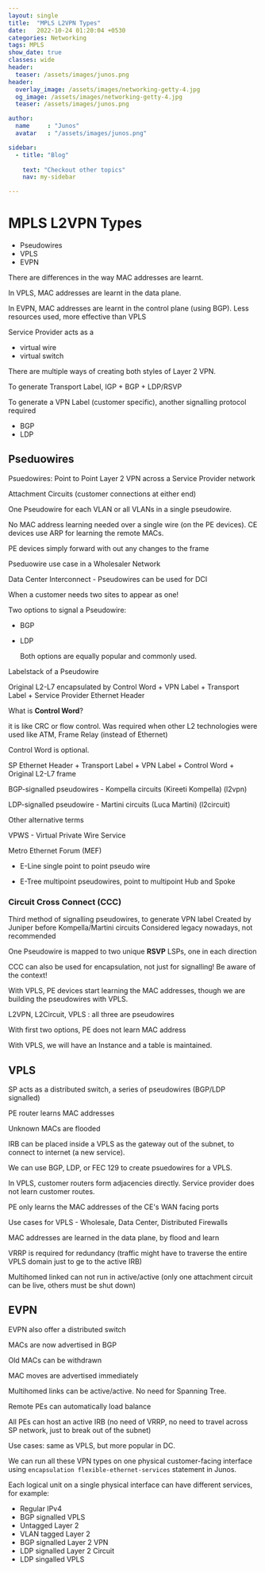 ```yaml
---
layout: single
title:  "MPLS L2VPN Types"
date:   2022-10-24 01:20:04 +0530
categories: Networking
tags: MPLS
show_date: true
classes: wide
header:
  teaser: /assets/images/junos.png
header:
  overlay_image: /assets/images/networking-getty-4.jpg
  og_image: /assets/images/networking-getty-4.jpg
  teaser: /assets/images/junos.png

author:
  name     : "Junos"
  avatar   : "/assets/images/junos.png"

sidebar:
  - title: "Blog"
   
    text: "Checkout other topics"
    nav: my-sidebar

---
```



# MPLS L2VPN Types

- Pseudowires
- VPLS
- EVPN

There are differences in the way MAC addresses are learnt.

In VPLS, MAC addresses are learnt in the data plane.

In EVPN, MAC addresses are learnt in the control plane (using BGP). Less resources used, more effective than VPLS


Service Provider acts as a

-  virtual wire 
- virtual switch 

There are multiple ways of creating both styles of Layer 2 VPN.


To generate Transport Label, IGP + BGP + LDP/RSVP

To generate a VPN Label (customer specific), another signalling protocol required 

- BGP
- LDP



## Pseduowires

Psuedowires: Point to Point Layer 2 VPN across a Service Provider network

Attachment Circuits (customer connections at either end)

One Pseudowire for each VLAN or all VLANs in a single pseudowire.

No MAC address learning needed over a single wire (on the PE devices). CE devices use ARP for learning the remote MACs.

PE devices simply forward with out any changes to the frame

Pseduowire use case in a Wholesaler Network

Data Center Interconnect - Pseudowires can be used for DCI

When a customer needs two sites to appear as one!

Two options to signal a Pseudowire:

- BGP

- LDP

  Both options are equally popular and commonly used.

Labelstack of a Pseudowire

Original L2-L7 encapsulated by Control Word + VPN Label + Transport Label + Service Provider Ethernet Header

What is **Control Word**?

it is like CRC or flow control. Was required when other L2 technologies were used like ATM, Frame Relay (instead of Ethernet)

Control Word is optional.

SP Ethernet Header + Transport Label + VPN Label + Control Word + Original L2-L7 frame



BGP-signalled pseudowires - Kompella circuits (Kireeti Kompella) (l2vpn)

LDP-signalled pseudowire - Martini circuits (Luca Martini) (l2circuit)

Other alternative terms 

VPWS - Virtual Private Wire Service 

Metro Ethernet Forum (MEF)

- E-Line  single point to point pseudo wire

- E-Tree multipoint pseudowires, point to multipoint Hub and Spoke


### Circuit Cross Connect (CCC) 
Third method of signalling pseudowires, to generate VPN label
Created by Juniper before Kompella/Martini circuits
Considered legacy nowadays, not recommended 

One Pseudowire is mapped to two unique **RSVP** LSPs, one in each direction 

CCC can also be used for encapsulation, not just for signalling! Be aware of the context!



With VPLS, PE devices start learning the MAC addresses, though we are building the pseudowires with VPLS.



L2VPN, L2Circuit, VPLS : all three are pseudowires





With first two options, PE does not learn MAC address

With VPLS, we will have an Instance and a table is maintained.



## VPLS

SP acts as a distributed switch, a series of pseudowires (BGP/LDP signalled)

PE router learns MAC addresses

Unknown MACs are flooded

IRB can be placed inside a VPLS as the gateway out of the subnet, to connect to internet (a new service). 

We can use BGP, LDP, or FEC 129 to create psuedowires for a VPLS.



In VPLS, customer routers form adjacencies directly. Service provider does not learn customer routes.

PE only learns the MAC addresses of the CE's WAN facing ports

Use cases for VPLS - Wholesale, Data Center, Distributed Firewalls

MAC addresses are learned in the data plane, by flood and learn

VRRP is required for redundancy (traffic might have to traverse the entire VPLS domain just to ge to the active IRB)

Multihomed linked can not run in active/active  (only one attachment circuit can be live, others must be shut down)

## EVPN

EVPN also offer a distributed switch 

MACs are now advertised in BGP

Old MACs can be withdrawn

MAC moves are advertised immediately

Multihomed links can be active/active. No need for Spanning Tree.

Remote PEs can automatically load balance

All PEs can host an active IRB (no need of VRRP, no need to travel across SP network, just to break out of the subnet)

Use cases: same as VPLS, but more popular in DC.



We can run all these VPN types on one physical customer-facing interface using `encapsulation flexible-ethernet-services` statement in Junos.

Each logical unit on a single physical interface can have different services, for example:

- Regular IPv4
- BGP signalled VPLS
- Untagged Layer 2
- VLAN tagged Layer 2
- BGP signalled Layer 2 VPN
- LDP signalled Layer 2 Circuit
- LDP singalled VPLS

